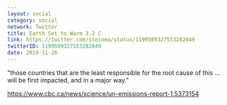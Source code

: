 ```yaml
---
layout: social
category: social
network: Twitter
title: Earth Set to Warm 3.2 C
link: https://twitter.com/steinea/status/1199509327553282049
twitterID: 1199509327553282049
date: 2019-11-26
---
```


"those countries that are the least responsible for the root cause of this … will be first impacted, and in a major way."

<https://www.cbc.ca/news/science/un-emissions-report-1.5373154>
